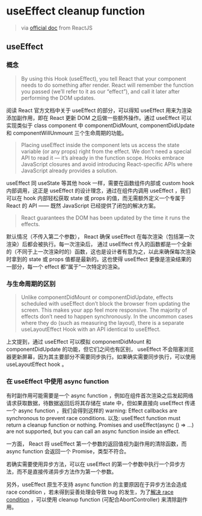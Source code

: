 # useEffect cleanup function

> via [official doc](https://reactjs.org/docs/hooks-effect.html) from ReactJS

## useEffect

### 概念

> By using this Hook (useEffect), you tell React that your component needs to do something after render. React will remember the function you passed (we’ll refer to it as our “effect”), and call it later after performing the DOM updates.

阅读 React 官方文档中关于 useEffect 的部分，可以得知 useEffect 用来为渲染添加副作用，即在 React 更新 DOM 之后做一些额外操作。通过 useEffect 可以实现类似于 class component 中 componentDidMount, componentDidUpdate 和 componentWillUnmount 三个生命周期的功能。

> Placing useEffect inside the component lets us access the state variable (or any props) right from the effect. We don’t need a special API to read it — it’s already in the function scope. Hooks embrace JavaScript closures and avoid introducing React-specific APIs where JavaScript already provides a solution.

useEffect 同 useState 等其他 hook 一样，需要在函数组件内部或 custom hook 内部调用，这正是 useEffect 的设计理念，通过在组件内调用 useEffect ，我们可以在 hook 内部轻松获取 state 或 props 的值，而无需额外定义一个专属于 React 的 API —— 既然 JavaScript 已经提供了闭包的解决方案。

> React guarantees the DOM has been updated by the time it runs the effects.

默认情况（不传入第二个参数）， React 确保 useEffect 在每次渲染（包括第一次渲染）后都会被执行。每一次渲染后， 通过 useEffect 传入的函数都是一个全新的（不同于上一次渲染时的）函数，这也是设计者有意为之，以此来确保每次渲染时拿到的 state 或 props 值都是最新的。这也使得 useEffect 更像是渲染结果的一部分，每一个 effect 都“属于”一次特定的渲染。

### 与生命周期的区别

> Unlike componentDidMount or componentDidUpdate, effects scheduled with useEffect don’t block the browser from updating the screen. This makes your app feel more responsive. The majority of effects don’t need to happen synchronously. In the uncommon cases where they do (such as measuring the layout), there is a separate useLayoutEffect Hook with an API identical to useEffect.

上文提到，通过 useEffect 可以模拟 componentDidMount 和 componentDidUpdate 的功能，但它们之间也有区别， useEffect 不会阻塞浏览器更新屏幕，因为其主要部分不需要同步执行。如果确实需要同步执行，可以使用 useLayoutEffect hook 。

### 在 useEffect 中使用 async function

有时副作用可能需要是一个 async function ，例如在组件首次渲染之后发起网络请求获取数据，待数据返回后将其存储在 state 中，但如果直接向 useEffect 传递一个 async function ，我们会得到这样的 warning: Effect callbacks are synchronous to prevent race conditions. 以及: useEffect function must return a cleanup function or nothing. Promises and useEffect(async () => ...) are not supported, but you can call an async function inside an effect.

一方面， React 将 useEffect 第一个参数的返回值视为副作用的清除函数，而 async function 会返回一个 Promise，类型不符合。

若确实需要使用异步方法，可以在 useEffect 的第一个参数中执行一个异步方法，而不是直接传递异步方法作为第一个参数。

另外，useEffect 原生不支持 async function 的主要原因在于异步方法会造成 race condition ，若未得到妥善处理会导致 bug 的发生，为了[解决 race condition](https://maxrozen.com/race-conditions-fetching-data-react-with-useeffect) ，可以使用 cleanup function (可配合AbortController) 来清除副作用。
